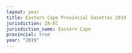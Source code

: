 ```yaml
---
layout: year
title: Eastern Cape Provincial Gazettes 2019
jurisdiction: ZA-EC
jurisdiction_name: Eastern Cape
provincial: true
year: "2019"
---
```


